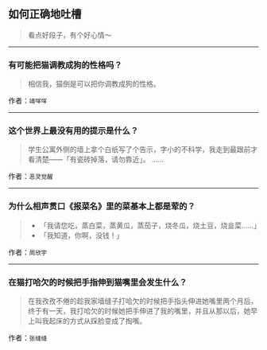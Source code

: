 ## 如何正确地吐槽

> 看点好段子，有个好心情～


 
---

### 有可能把猫调教成狗的性格吗？

> 相信我，猫倒是可以把你调教成狗的性格。


作者：`靖咩咩`

---

### 这个世界上最没有用的提示是什么？

> 学生公寓外侧的墙上拿个白纸写了个告示，字小的不科学，我走到最跟前才看清楚——「有瓷砖掉落，请勿靠近」。
> ……


作者：`恶灵觉醒`

---

### 为什么相声贯口《报菜名》里的菜基本上都是荤的？

> - 「我请您吃，蒸白菜，蒸黄瓜，蒸茄子，烧冬瓜，烧土豆，烧韭菜……」
> - 「我知道，你啊，没钱！」


作者：`周欣宇`

---

### 在猫打哈欠的时候把手指伸到猫嘴里会发生什么？

> 在我孜孜不倦的趁我家墙缝子打哈欠的时候把手指头伸进她嘴里两个月后，终于有一天，我打哈欠的时候她把手伸进了我的嘴里，并且从那以后，她早上叫我起床的方式从踩脸变成了掏嘴。


作者：`张缝缝`